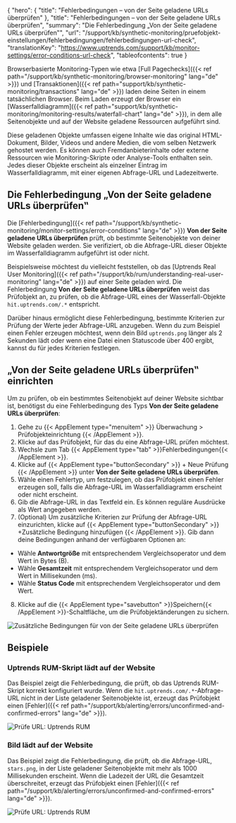 {
  "hero": {
    "title": "Fehlerbedingungen – von der Seite geladene URLs überprüfen"
  },
  "title": "Fehlerbedingungen – von der Seite geladene URLs überprüfen",
  "summary": "Die Fehlerbedingung „Von der Seite geladene URLs überprüfen‟",
  "url": "/support/kb/synthetic-monitoring/pruefobjekt-einstellungen/fehlerbedingungen/fehlerbedingungen-url-check",
  "translationKey": "https://www.uptrends.com/support/kb/monitor-settings/error-conditions-url-check",
  "tableofcontents": true
}

Browserbasierte Monitoring-Typen wie etwa [Full Pagechecks]({{< ref path="/support/kb/synthetic-monitoring/browser-monitoring" lang="de" >}}) und [Transaktionen]({{< ref path="support/kb/synthetic-monitoring/transactions" lang="de" >}}) laden deine Seiten in einem tatsächlichen Browser. Beim Laden erzeugt der Browser ein [Wasserfalldiagramm]({{< ref path="support/kb/synthetic-monitoring/monitoring-results/waterfall-chart" lang="de" >}}), in dem alle Seitenobjekte und auf der Website geladene Ressourcen aufgeführt sind.

Diese geladenen Objekte umfassen eigene Inhalte wie das original HTML-Dokument, Bilder, Videos und andere Medien, die vom selben Netzwerk gehostet werden. Es können auch Fremdanbieterinhalte oder externe Ressourcen wie Monitoring-Skripte oder Analyse-Tools enthalten sein. Jedes dieser Objekte erscheint als einzelner Eintrag im Wasserfalldiagramm, mit einer eigenen Abfrage-URL und Ladezeitwerte.

## Die Fehlerbedingung „Von der Seite geladene URLs überprüfen‟

Die [Fehlerbedingung]({{< ref path="/support/kb/synthetic-monitoring/monitor-settings/error-conditions" lang="de" >}}) **Von der Seite geladene URLs überprüfen** prüft, ob bestimmte Seitenobjekte von deiner Website geladen werden. Sie verifiziert, ob die Abfrage-URL dieser Objekte im Wasserfalldiagramm aufgeführt ist oder nicht.

Beispielsweise möchtest du vielleicht feststellen, ob das [Uptrends Real User Monitoring]({{< ref path="/support/kb/rum/understanding-real-user-monitoring" lang="de" >}}) auf einer Seite geladen wird. Die Fehlerbedingung **Von der Seite geladene URLs überprüfen** weist das Prüfobjekt an, zu prüfen, ob die Abfrage-URL eines der Wasserfall-Objekte `hit.uptrends.com/.*` entspricht.

Darüber hinaus ermöglicht diese Fehlerbedingung, bestimmte Kriterien zur Prüfung der Werte jeder Abfrage-URL anzugeben. Wenn du zum Beispiel einen Fehler erzeugen möchtest, wenn dein Bild `uptrends.png` länger als 2 Sekunden lädt oder wenn eine Datei einen Statuscode über 400 ergibt, kannst du für jedes Kriterien festlegen.

## „Von der Seite geladene URLs überprüfen‟ einrichten

Um zu prüfen, ob ein bestimmtes Seitenobjekt auf deiner Website sichtbar ist, benötigst du eine Fehlerbedingung des Typs **Von der Seite geladene URLs überprüfen**:

1. Gehe zu {{< AppElement type="menuitem" >}} Überwachung > Prüfobjekteinrichtung {{< /AppElement >}}.
2. Klicke auf das Prüfobjekt, für das du eine Abfrage-URL prüfen möchtest.
3. Wechsle zum Tab {{< AppElement type="tab" >}}Fehlerbedingungen{{< /AppElement >}}.
4. Klicke auf {{< AppElement type="buttonSecondary" >}} + Neue Prüfung {{< /AppElement >}} unter **Von der Seite geladene URLs überprüfen**.
5. Wähle einen Fehlertyp, um festzulegen, ob das Prüfobjekt einen Fehler erzeugen soll, falls die Abfrage-URL im Wasserfalldiagramm erscheint oder nicht erscheint.
6. Gib die Abfrage-URL in das Textfeld ein. Es können reguläre Ausdrücke als Wert angegeben werden.
7. (Optional) Um zusätzliche Kriterien zur Prüfung der Abfrage-URL einzurichten, klicke auf {{< AppElement type="buttonSecondary" >}} +Zusätzliche Bedingung hinzufügen {{< /AppElement >}}. Gib dann deine Bedingungen anhand der verfügbaren Optionen an:

  - Wähle **Antwortgröße** mit entsprechendem Vergleichsoperator und dem Wert in Bytes (B).
  - Wähle **Gesamtzeit** mit entsprechendem Vergleichsoperator und dem Wert in Millisekunden (ms).
  - Wähle **Status Code** mit entsprechendem Vergleichsoperator und dem Wert.

8. Klicke auf die {{< AppElement type="savebutton" >}}Speichern{{< /AppElement >}}-Schaltfläche, um die Prüfobjektänderungen zu sichern.

![Zusätzliche Bedingungen für von der Seite geladene URLs überprüfen](/img/content/gif-additional-conditions-check-urls-loaded-by-page.gif)

## Beispiele

### Uptrends RUM-Skript lädt auf der Website

Das Beispiel zeigt die Fehlerbedingung, die prüft, ob das Uptrends RUM-Skript korrekt konfiguriert wurde. Wenn die `hit.uptrends.com/.*`-Abfrage-URL nicht in der Liste geladener Seitenobjekte ist, erzeugt das Prüfobjekt einen [Fehler]({{< ref path="/support/kb/alerting/errors/unconfirmed-and-confirmed-errors" lang="de" >}}).

![Prüfe URL: Uptrends RUM](/img/content/scr-error-conditions-url-check.min.png)

### Bild lädt auf der Website

Das Beispiel zeigt die Fehlerbedingung, die prüft, ob die Abfrage-URL, `stars.png`, in der Liste geladener Seitenobjekte mit mehr als 1000 Millisekunden erscheint. Wenn die Ladezeit der URL die Gesamtzeit überschreitet, erzeugt das Prüfobjekt einen [Fehler]({{< ref path="/support/kb/alerting/errors/unconfirmed-and-confirmed-errors" lang="de" >}}).

![Prüfe URL: Uptrends RUM](/img/content/scr-error-conditions-url-check.min.png)